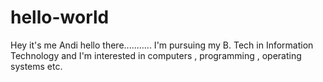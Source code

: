 # hello-world
Hey it's me Andi hello there...........
I'm pursuing my B. Tech in Information Technology and I'm interested in computers , programming , operating systems etc.
